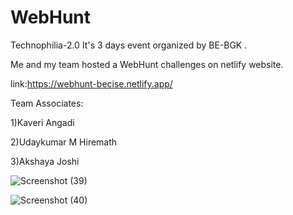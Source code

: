 # WebHunt
Technophilia-2.0
It's 3 days event organized by BE-BGK .

Me and my team hosted a WebHunt challenges  on netlify website.

link:https://webhunt-becise.netlify.app/


Team Associates:

1)Kaveri Angadi

2)Udaykumar M Hiremath

3)Akshaya Joshi


![Screenshot (39)](https://user-images.githubusercontent.com/112794889/230717248-e496655f-1002-4f4b-8689-1541c8041650.png)

![Screenshot (40)](https://user-images.githubusercontent.com/112794889/230717250-329f6fdc-23e1-41ee-bf0e-572e8816732f.png)

